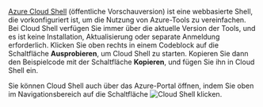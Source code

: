 [Azure Cloud Shell](https://docs.microsoft.com/azure/cloud-shell/quickstart) (öffentliche Vorschauversion) ist eine webbasierte Shell, die vorkonfiguriert ist, um die Nutzung von Azure-Tools zu vereinfachen. Bei Cloud Shell verfügen Sie immer über die aktuelle Version der Tools, und es ist keine Installation, Aktualisierung oder separate Anmeldung erforderlich. Klicken Sie oben rechts in einem Codeblock auf die Schaltfläche **Ausprobieren**, um Cloud Shell zu starten. Kopieren Sie dann den Beispielcode mit der Schaltfläche **Kopieren**, und fügen Sie ihn in Cloud Shell ein.

Sie können Cloud Shell auch über das Azure-Portal öffnen, indem Sie oben im Navigationsbereich auf die Schaltfläche ![Cloud Shell](../media/cloud-shell-try-it/cs-button.png) klicken.





